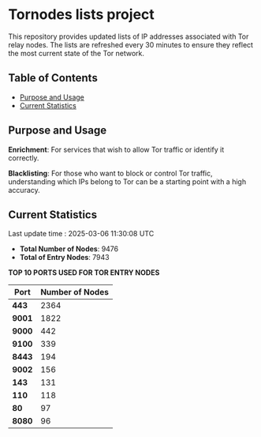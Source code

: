 # Tornodes lists project

This repository provides updated lists of IP addresses associated with Tor relay nodes. The lists are refreshed every 30 minutes to ensure they reflect the most current state of the Tor network.

## Table of Contents

- [Purpose and Usage](#purpose-and-usage)
- [Current Statistics](#current-statistics)


## Purpose and Usage

**Enrichment**: For services that wish to allow Tor traffic or identify it correctly.

**Blacklisting**: For those who want to block or control Tor traffic, understanding which IPs belong to Tor can be a starting point with a high accuracy.

## Current Statistics

Last update time : 2025-03-06 11:30:08 UTC

- **Total Number of Nodes**: 9476
- **Total of Entry Nodes**: 7943

**TOP 10 PORTS USED FOR TOR ENTRY NODES**

| **Port** | **Number of Nodes** |
|------|-----------------|
| **443**   | 2364  |
| **9001**   | 1822  |
| **9000**   | 442  |
| **9100**   | 339  |
| **8443**   | 194  |
| **9002**   | 156  |
| **143**   | 131  |
| **110**   | 118  |
| **80**   | 97  |
| **8080**   | 96  |

